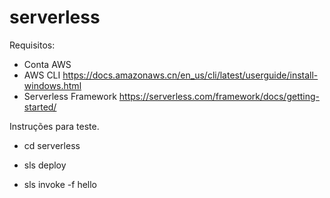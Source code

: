 # serverless

Requisitos:
  - Conta AWS 
  - AWS CLI https://docs.amazonaws.cn/en_us/cli/latest/userguide/install-windows.html
  - Serverless Framework https://serverless.com/framework/docs/getting-started/
  

Instruções para teste.

- cd serverless

- sls deploy

- sls invoke -f hello
